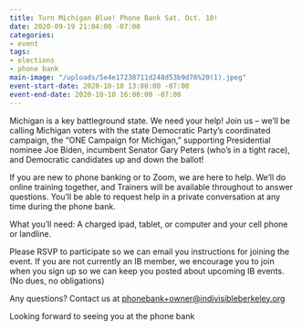 ```yaml
---
title: Turn Michigan Blue! Phone Bank Sat. Oct. 10!
date: 2020-09-19 21:04:00 -07:00
categories:
- event
tags:
- elections
- phone bank
main-image: "/uploads/5e4e17238711d248d53b9d76%20(1).jpeg"
event-start-date: 2020-10-10 13:00:00 -07:00
event-end-date: 2020-10-10 16:00:00 -07:00
---
```


Michigan is a key battleground state. We need your help! Join us – we’ll be calling Michigan voters with the state Democratic Party’s coordinated campaign, the “ONE Campaign for Michigan,” supporting Presidential nominee Joe Biden, incumbent Senator Gary Peters (who’s in a tight race), and Democratic candidates up and down the ballot!

If you are new to phone banking or to Zoom, we are here to help. We’ll do online training together, and Trainers will be available throughout to answer questions. You’ll be able to request help in a private conversation at any time during the phone bank.

What you’ll need: A charged ipad, tablet, or computer and your cell phone or landline.

Please RSVP to participate so we can email you instructions for joining the event. If you are not currently an IB member, we encourage you to join when you sign up so we can keep you posted about upcoming IB events.  (No dues, no obligations)

Any questions? Contact us at phonebank+owner@indivisibleberkeley.org

Looking forward to seeing you at the phone bank